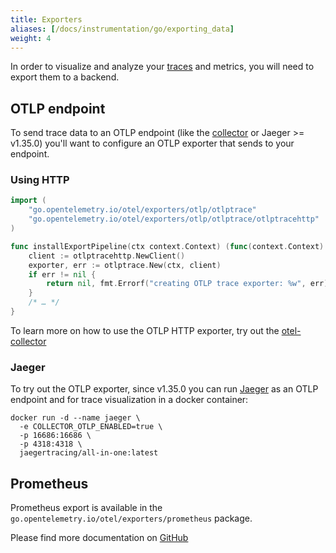 ```yaml
---
title: Exporters
aliases: [/docs/instrumentation/go/exporting_data]
weight: 4
---
```


In order to visualize and analyze your [traces](/docs/concepts/signals/traces/)
and metrics, you will need to export them to a backend.

## OTLP endpoint

To send trace data to an OTLP endpoint (like the [collector](/docs/collector) or
Jaeger >= v1.35.0) you'll want to configure an OTLP exporter that sends to your endpoint.

### Using HTTP

```go
import (
  	"go.opentelemetry.io/otel/exporters/otlp/otlptrace"
  	"go.opentelemetry.io/otel/exporters/otlp/otlptrace/otlptracehttp"
)

func installExportPipeline(ctx context.Context) (func(context.Context) error, error) {
	client := otlptracehttp.NewClient()
	exporter, err := otlptrace.New(ctx, client)
	if err != nil {
		return nil, fmt.Errorf("creating OTLP trace exporter: %w", err)
	}
  	/* … */
}
```

To learn more on how to use the OTLP HTTP exporter, try out the [otel-collector](https://github.com/open-telemetry/opentelemetry-go/tree/main/example/otel-collector)

### Jaeger

To try out the OTLP exporter, since v1.35.0 you can run
[Jaeger](https://www.jaegertracing.io/)  as an OTLP endpoint and for trace
visualization in a docker container:

```shell
docker run -d --name jaeger \
  -e COLLECTOR_OTLP_ENABLED=true \
  -p 16686:16686 \
  -p 4318:4318 \
  jaegertracing/all-in-one:latest
```

## Prometheus

Prometheus export is available in the `go.opentelemetry.io/otel/exporters/prometheus` package.

Please find more documentation on [GitHub](https://github.com/open-telemetry/opentelemetry-go/tree/main/exporters/prometheus)
